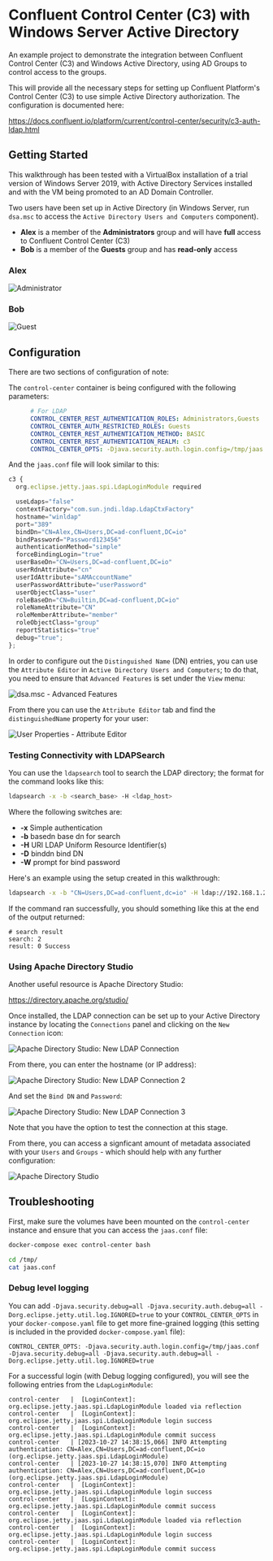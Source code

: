 # Confluent Control Center (C3) with Windows Server Active Directory

An example project to demonstrate the integration between Confluent Control Center (C3) and Windows Active Directory, using AD Groups to control access to the groups.

This will provide all the necessary steps for setting up Confluent Platform's Control Center (C3) to use simple Active Directory authorization.  The configuration is documented here:

<https://docs.confluent.io/platform/current/control-center/security/c3-auth-ldap.html>

## Getting Started

This walkthrough has been tested with a VirtualBox installation of a trial version of Windows Server 2019, with Active Directory Services installed and with the VM being promoted to an AD Domain Controller.

Two users have been set up in Active Directory (in Windows Server, run `dsa.msc` to access the `Active Directory Users and Computers` component).  

- **Alex** is a member of the **Administrators** group and will have **full** access to Confluent Control Center (C3)
- **Bob** is a member of the **Guests** group and has **read-only** access

### Alex

![Administrator](img/admin.png)

### Bob

![Guest](img/guest.png)

## Configuration

There are two sections of configuration of note:

The `control-center` container is being configured with the following parameters:

```yaml
      # For LDAP
      CONTROL_CENTER_REST_AUTHENTICATION_ROLES: Administrators,Guests
      CONTROL_CENTER_AUTH_RESTRICTED_ROLES: Guests
      CONTROL_CENTER_REST_AUTHENTICATION_METHOD: BASIC
      CONTROL_CENTER_REST_AUTHENTICATION_REALM: c3
      CONTROL_CENTER_OPTS: -Djava.security.auth.login.config=/tmp/jaas.conf
```

And the `jaas.conf` file will look similar to this:

```javascript
c3 {
  org.eclipse.jetty.jaas.spi.LdapLoginModule required

  useLdaps="false"
  contextFactory="com.sun.jndi.ldap.LdapCtxFactory"
  hostname="winldap"
  port="389"
  bindDn="CN=Alex,CN=Users,DC=ad-confluent,DC=io"
  bindPassword="Password123456"
  authenticationMethod="simple"
  forceBindingLogin="true"
  userBaseDn="CN=Users,DC=ad-confluent,DC=io"
  userRdnAttribute="cn"
  userIdAttribute="sAMAccountName"
  userPasswordAttribute="userPassword"
  userObjectClass="user" 
  roleBaseDn="CN=Builtin,DC=ad-confluent,DC=io"
  roleNameAttribute="CN"
  roleMemberAttribute="member" 
  roleObjectClass="group"
  reportStatistics="true"
  debug="true";
};
```

In order to configure out the `Distinguished Name` (DN) entries, you can use the `Attribute Editor` in `Active Directory Users and Computers`; to do that, you need to ensure that `Advanced Features` is set under the `View` menu:

![dsa.msc - Advanced Features](img/advanced-features.png)

From there you can use the `Attribute Editor` tab and find the `distinguishedName` property for your user:

![User Properties - Attribute Editor](img/user-properties.png)

### Testing Connectivity with LDAPSearch

You can use the `ldapsearch` tool to search the LDAP directory; the format for the command looks like this:

```bash
ldapsearch -x -b <search_base> -H <ldap_host>
```

Where the following switches are:

- **-x**         Simple authentication
- **-b** basedn  base dn for search
- **-H** URI     LDAP Uniform Resource Identifier(s)
- **-D** binddn  bind DN
- **-W**         prompt for bind password

Here's an example using the setup created in this walkthrough:

```bash
ldapsearch -x -b "CN=Users,DC=ad-confluent,dc=io" -H ldap://192.168.1.236 -D "cn=Alex,CN=Users,DC=ad-confluent,DC=io" -W
```

If the command ran successfully, you should something like this at the end of the output returned:

```
# search result
search: 2
result: 0 Success
```

### Using Apache Directory Studio

Another useful resource is Apache Directory Studio:

<https://directory.apache.org/studio/>

Once installed, the LDAP connection can be set up to your Active Directory instance by locating the `Connections` panel and clicking on the `New Connection` icon:

![Apache Directory Studio: New LDAP Connection](img/connections.png)

From there, you can enter the hostname (or IP address):

![Apache Directory Studio: New LDAP Connection 2](img/new-ldap-conn.png)

And set the `Bind DN` and `Password`:

![Apache Directory Studio: New LDAP Connection 3](img/connn2.png)

Note that you have the option to test the connection at this stage.

From there, you can access a signficant amount of metadata associated with your `Users` and `Groups` - which should help with any further configuration:

![Apache Directory Studio](img/directorystudio.png)

## Troubleshooting

First, make sure the volumes have been mounted on the `control-center` instance and ensure that you can access the `jaas.conf` file:

```bash
docker-compose exec control-center bash
```

```bash
cd /tmp/
cat jaas.conf
```

### Debug level logging

You can add `-Djava.security.debug=all -Djava.security.auth.debug=all -Dorg.eclipse.jetty.util.log.IGNORED=true` to your `CONTROL_CENTER_OPTS` in your `docker-compose.yaml` file to get more fine-grained logging (this setting is included in the provided `docker-compose.yaml` file):

```properties
CONTROL_CENTER_OPTS: -Djava.security.auth.login.config=/tmp/jaas.conf -Djava.security.debug=all -Djava.security.auth.debug=all -Dorg.eclipse.jetty.util.log.IGNORED=true
```

For a successful login (with Debug logging configured), you will see the following entries from the `LdapLoginModule`:

```log
control-center   | 	[LoginContext]: org.eclipse.jetty.jaas.spi.LdapLoginModule loaded via reflection
control-center   | 	[LoginContext]: org.eclipse.jetty.jaas.spi.LdapLoginModule login success
control-center   | 	[LoginContext]: org.eclipse.jetty.jaas.spi.LdapLoginModule commit success
control-center   | [2023-10-27 14:38:15,066] INFO Attempting authentication: CN=Alex,CN=Users,DC=ad-confluent,DC=io (org.eclipse.jetty.jaas.spi.LdapLoginModule)
control-center   | [2023-10-27 14:38:15,070] INFO Attempting authentication: CN=Alex,CN=Users,DC=ad-confluent,DC=io (org.eclipse.jetty.jaas.spi.LdapLoginModule)
control-center   | 	[LoginContext]: org.eclipse.jetty.jaas.spi.LdapLoginModule login success
control-center   | 	[LoginContext]: org.eclipse.jetty.jaas.spi.LdapLoginModule commit success
control-center   | 	[LoginContext]: org.eclipse.jetty.jaas.spi.LdapLoginModule loaded via reflection
control-center   | 	[LoginContext]: org.eclipse.jetty.jaas.spi.LdapLoginModule login success
control-center   | 	[LoginContext]: org.eclipse.jetty.jaas.spi.LdapLoginModule commit success
```
